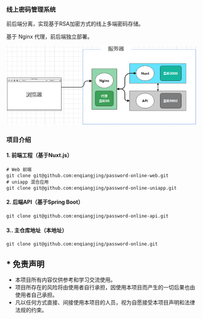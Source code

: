 ### 线上密码管理系统

前后端分离，实现基于RSA加密方式的线上多端密码存储。

基于 Nginx 代理，前后端独立部署。

![alt img](docs/pictures/readme/service.png)

### 项目介绍

#### 1. 前端工程（基于Nuxt.js）

```shell
# Web 前端
git clone git@github.com:enqiangjing/password-online-web.git
# uniapp 混合应用
git clone git@github.com:enqiangjing/password-online-uniapp.git
```

#### 2. 后端API（基于Spring Boot）

```shell
git clone git@github.com:enqiangjing/password-online-api.git
```

#### 3.. 主仓库地址（本地址）

```shel
git clone git@github.com:enqiangjing/password-online.git
```



## * 免责声明

* 本项目所有内容仅供参考和学习交流使用。
* 项目所存在的风险将由使用者自行承担，因使用本项目而产生的一切后果也由使用者自己承担。
* 凡以任何方式直接、间接使用本项目的人员，视为自愿接受本项目声明和法律法规的约束。



